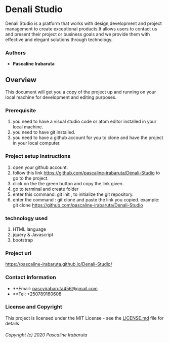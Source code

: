 # Denali Studio
Denali Studio is a platform that works with design,development and project management to create exceptional products.It allows users to contact us and present their project or business goals and we provide them with effective and elegant solutions through technology.
### Authors
* **Pascaline Irabaruta**

## Overview
This document will get you a copy of the project up and running on your local machine for development and editing purposes.

 ### Prerequisite
 1. you need to have a visual studio code or atom editor installed in your local machine.
 2. you need to have git installed.
 3. you need to have a github account for you to clone and have the project in your local computer.

 ### Project setup instructions
 1. open your github account.
 2. follow this link https://github.com/pascaline-irabaruta/Denali-Studio to go to the project.
 3. click on the the green button and copy the link given.
 4. go to terminal and create folder
 5. enter this command: git init , to initialize the git repository.
 6. enter the command : git clone and paste the link you copied.
    example: git clone https://github.com/pascaline-irabaruta/Denali-Studio
### technology used
1. HTML language
2. jquery & Javascript
3. bootstrap

### Project url
https://pascaline-irabaruta.github.io/Denali-Studio/

### Contact Information
* **Email: pascyirabaruta456@gmail.com
* **Tel: +250789160608

### License and Copyright
This project is licensed under the MIT License - see the [LICENSE.md](LICENSE.md) file for details
###### Copyright (c) 2020 Pascaline Irabaruta
